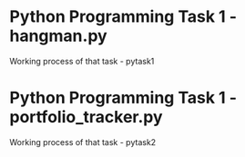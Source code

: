 # Python Programming Task 1 -hangman.py
Working process of that task - pytask1
# Python Programming Task 1 -  portfolio_tracker.py
Working process of that task - pytask2
